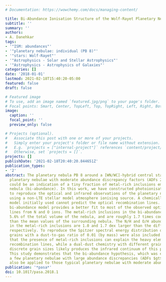 ```yaml
---
# Documentation: https://wowchemy.com/docs/managing-content/

title: Bi-Abundance Ionisation Structure of the Wolf-Rayet Planetary Nebula PB 8
subtitle: ''
summary: ''
authors:
- A. Danehkar
tags:
- '"ISM: abundances"'
- '"planetary nebulae: individual (PB 8)"'
- '"stars: Wolf-Rayet"'
- '"Astrophysics - Solar and Stellar Astrophysics"'
- '"Astrophysics - Astrophysics of Galaxies"'
categories: []
date: '2018-01-01'
lastmod: 2021-02-18T15:40:20-05:00
featured: false
draft: false

# Featured image
# To use, add an image named `featured.jpg/png` to your page's folder.
# Focal points: Smart, Center, TopLeft, Top, TopRight, Left, Right, BottomLeft, Bottom, BottomRight.
image:
  caption: ''
  focal_point: ''
  preview_only: false

# Projects (optional).
#   Associate this post with one or more of your projects.
#   Simply enter your project's folder or file name without extension.
#   E.g. `projects = ["internal-project"]` references `content/project/deep-learning/index.md`.
#   Otherwise, set `projects = []`.
projects: []
publishDate: '2021-02-18T20:40:20.844651Z'
publication_types:
- '2'
abstract: The planetary nebula PB 8 around a [WN/WC]-hybrid central star is one of
  planetary nebulae with moderate abundance discrepancy factors (ADFs 2-3), which
  could be an indication of a tiny fraction of metal-rich inclusions embedded in the
  nebula (bi-abundance). In this work, we have constructed photoionisation models
  to reproduce the optical and infrared observations of the planetary nebula PB 8
  using a non-LTE stellar model atmosphere ionising source. A chemically homogeneous
  model initially used cannot predict the optical recombination lines. However, a
  bi-abundance model provides a better fit to most of the observed optical recombination
  lines from N and O ions. The metal-rich inclusions in the bi-abundance model occupy
  5.6% of the total volume of the nebula, and are roughly 1.7 times cooler and denser
  than the mean values of the surrounding nebula. The N/H and O/H abundance ratios
  in the metal-rich inclusions are 1.0 and 1.7 dex larger than the diffuse warm nebula,
  respectively. To reproduce the Spitzer spectral energy distribution of PB 8, dust
  grains with a dust-to-gas ratio of 0.01 (by mass) were also included. It is found
  that the presence of metal-rich inclusions can explain the heavy element optical
  recombination lines, while a dual-dust chemistry with different grain species and
  discrete grain sizes likely produces the infrared continuum of this planetary nebula.
  This study demonstrates that the bi-abundance hypothesis, which was examined in
  a few planetary nebulae with large abundance discrepancies (ADFs $gt$ 10), could
  also be applied to those typical planetary nebulae with moderate abundance discrepancies.
publication: '*pasa*'
doi: 10.1017/pasa.2018.1
---
```

